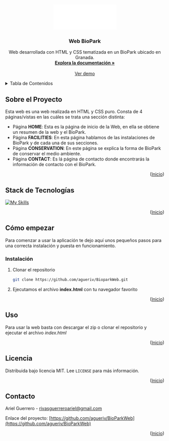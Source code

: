 <!-- Improved compatibility of back to top link: See: https://github.com/othneildrew/Best-README-Template/pull/73 -->

<a name="readme-top"></a>

<!--
*** Thanks for checking out the Best-README-Template. If you have a suggestion
*** that would make this better, please fork the repo and create a pull request
*** or simply open an issue with the tag "enhancement".
*** Don't forget to give the project a star!
*** Thanks again! Now go create something AMAZING! :D
-->

<!-- PROJECT LOGO -->
<br />
<div align="center">
  <a href="https://github.com/agueriv/">
    <img src="img/logo.png" alt="Logo" width="200" height="80">
  </a>

  <h3 align="center">Web BioPark</h3>

  <p align="center">
    Web desarrollada con HTML y CSS tematizada en un BioPark ubicado en Granada.
    <br />
    <a href="https://github.com/agueriv/BioParkWeb/README.md"><strong>Explora la documentación »</strong></a>
    <br />
    <br />
    <a href="https://agueriv3110.ieszaidinvergeles.es/DIWEB/BioPark/">Ver demo</a>
  </p>
</div>

<!-- TABLE OF CONTENTS -->
<details>
  <summary>Tabla de Contenidos</summary>
  <ol>
    <li>
      <a href="#sobre-el-proyecto">Sobre el Proyecto</a>
      <ul>
        <li><a href="#stack-de-tecnologías">Stack de Tecnologías</a></li>
      </ul>
    </li>
    <li>
      <a href="#cómo-empezar">Cómo empezar</a>
      <ul>
        <li><a href="#instalación">Instalación</a></li>
      </ul>
    </li>
    <li><a href="#uso">Uso</a></li>
    <li><a href="#licencia">Licencia</a></li>
    <li><a href="#contacto">Contacto</a></li>
  </ol>
</details>

<!-- ABOUT THE PROJECT -->

## Sobre el Proyecto

Esta web es una web realizada en HTML y CSS puro. Consta de 4 páginas/vistas en las cuáles se trata una sección distinta:
- Página **HOME**: Esta es la página de inicio de la Web, en ella se obtiene un resumen de la web y el BioPark.
- Página **FACILITIES**: En esta página hablamos de las instalaciones de BioPark y de cada una de sus secciones.
- Página **CONSERVATION**: En este página se explica la forma de BioPark de conservar el medio ambiente.
- Página **CONTACT**: Es lá página de contacto donde encontrarás la información de contacto con el BioPark.

<p align="right">(<a href="#readme-top">Inicio</a>)</p>

## Stack de Tecnologías

[![My Skills](https://skillicons.dev/icons?i=html,css)](.)

<p align="right">(<a href="#readme-top">Inicio</a>)</p>

<!-- GETTING STARTED -->

## Cómo empezar

Para comenzar a usar la aplicación te dejo aquí unos pequeños pasos para una correcta instalación y puesta en funcionamiento.

### Instalación

1. Clonar el repositorio
    ```sh
    git clone https://github.com/agueriv/BioparkWeb.git
    ```
2. Ejecutamos el archivo **index.html** con tu navegador favorito

<p align="right">(<a href="#readme-top">Inicio</a>)</p>

<!-- USAGE EXAMPLES -->

## Uso

Para usar la web basta con descargar el zip o clonar el repositorio y ejecutar el archivo *index.html*

<p align="right">(<a href="#readme-top">Inicio</a>)</p>

<!-- LICENSE -->

## Licencia

Distribuida bajo licencia MIT. Lee `LICENSE` para más información.

<p align="right">(<a href="#readme-top">Inicio</a>)</p>

<!-- CONTACT -->

## Contacto

Ariel Guerrero - rivasguerreroariel@gmail.com

Enlace del proyecto: [https://github.com/agueriv/BioParkWeb](https://github.com/agueriv/BioParkWeb)

<p align="right">(<a href="#readme-top">Inicio</a>)</p>
